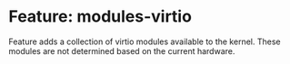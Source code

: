# Feature: modules-virtio

Feature adds a collection of virtio modules available to the kernel.
These modules are not determined based on the current hardware.
